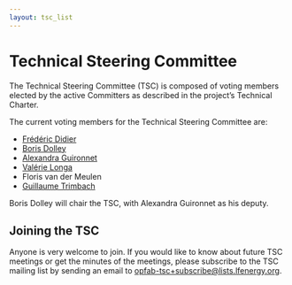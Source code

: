 ```yaml
---
layout: tsc_list
---
```


# Technical Steering Committee

The Technical Steering Committee (TSC) is composed of voting members elected by the active Committers as described in
the project’s Technical Charter.

The current voting members for the Technical Steering Committee are:

* [Frédéric Didier](https://github.com/freddidierRTE)
* [Boris Dolley](https://github.com/0x62646f727465)
* [Alexandra Guironnet](https://github.com/AlexGuironnetRTE)
* [Valérie Longa](https://github.com/vlo-rte)
* Floris van der Meulen
* [Guillaume Trimbach](https://github.com/gtrimbach-RTE)

Boris Dolley will chair the TSC, with Alexandra Guironnet as his deputy.

## Joining the TSC

Anyone is very welcome to join. If you would like to know about future TSC meetings or get the minutes of the meetings,
please subscribe to the TSC mailing list by sending an email to [opfab-tsc+subscribe@lists.lfenergy.org](mailto:opfab-tsc+subscribe@lists.lfenergy.org).

 

